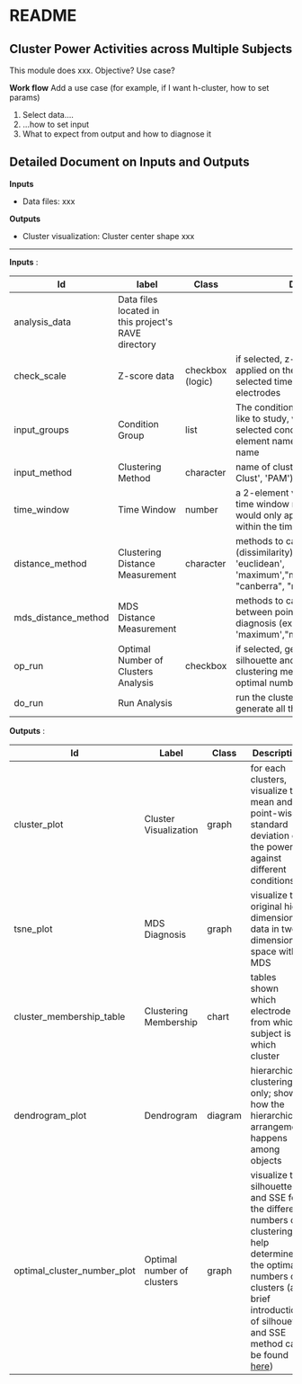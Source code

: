 # README

## Cluster Power Activities across Multiple Subjects

This module does xxx. Objective? Use case? 

**Work flow**
Add a use case (for example, if I want h-cluster, how to set params)

1. Select data….
2. …how to set input
3. What to expect from output and how to diagnose it


## Detailed Document on Inputs and Outputs

**Inputs**

- Data files: xxx

**Outputs**

- Cluster visualization: Cluster center shape xxx


----------

**Inputs** :

| Id                  | label                                               | Class            | Discription                                                                                                                                 |
| ------------------- | --------------------------------------------------- | ---------------- | ------------------------------------------------------------------------------------------------------------------------------------------- |
| analysis_data       | Data files located in this project's RAVE directory |                  |                                                                                                                                             |
| check_scale         | Z-score data                                        | checkbox (logic) | if selected, z-scoring would be applied on the signals within the selected time window across electrodes                                    |
| input_groups        | Condition Group                                     | list             | The condition groups that we would like to study, with elements as selected conditions and given list element names as condition group name |
| input_method        | Clustering Method                                   | character        | name of cluster agorithms(ex. 'H-Clust', 'PAM')                                                                                             |
| time_window         | Time Window                                         | number           | a 2-element vector to indicate the time window range, the analysis would only apply on the power within the time window                     |
| distance_method     | Clustering Distance Measurement                     | character        | methods to calculate the distance (dissimilarity) for the clustering (ex. 'euclidean', 'maximum',"manhattan", "canberra", "minkowski")      |
| mds_distance_method | MDS Distance Measurement                            |                  | methods to calculate the distance between points to generate the mds diagnosis (ex. 'euclidean', 'maximum',"manhattan","canberra")          |
| op_run              | Optimal Number of Clusters Analysis                 | checkbox         | if selected, generate the plots of silhouette and SSE for  different clustering methods to estimate the optimal number of clusters          |
| do_run              | Run Analysis                                        |                  | run the clustering analysis to generate all the plots and tables                                                                            |

**Outputs** : 

| Id                 | Label                      | Class   | Description                                                                                                              |
| ------------------ | -------------------------- | ------- | ------------------------------------------------------------------------------------------------------------------------ |
| cluster_plot       | Cluster Visualization      | graph   | for each clusters, visualize the mean and point-wise standard deviation of the power against different conditions        |
| tsne_plot          | MDS Diagnosis              | graph   | visualize the original high dimension data in two dimension space with MDS                                               |
| cluster_membership_table | Clustering Membership      | chart   | tables shown which electrode from which subject is in which cluster                                                      |
| dendrogram_plot  | Dendrogram                 | diagram | hierarchical clustering only; shows how the hierarchical arrangement happens among objects                               |
| optimal_cluster_number_plot     | Optimal number of clusters | graph   | visualize the silhouette and SSE for the different numbers of clustering, help determine the optimal numbers of clusters (a brief introduction of silhouette and SSE method can be found [here](https://medium.com/@jyotiyadav99111/selecting-optimal-number-of-clusters-in-kmeans-algorithm-silhouette-score-c0d9ebb11308)) |


